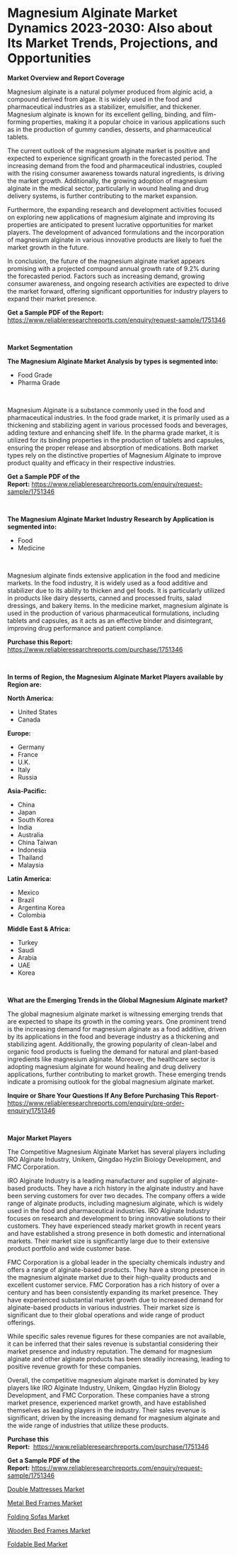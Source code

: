 <p><h1>Magnesium Alginate Market Dynamics 2023-2030: Also about Its Market Trends, Projections, and Opportunities</h1></p><p><strong>Market Overview and Report Coverage</strong></p>
<p><p>Magnesium alginate is a natural polymer produced from alginic acid, a compound derived from algae. It is widely used in the food and pharmaceutical industries as a stabilizer, emulsifier, and thickener. Magnesium alginate is known for its excellent gelling, binding, and film-forming properties, making it a popular choice in various applications such as in the production of gummy candies, desserts, and pharmaceutical tablets.</p><p>The current outlook of the magnesium alginate market is positive and expected to experience significant growth in the forecasted period. The increasing demand from the food and pharmaceutical industries, coupled with the rising consumer awareness towards natural ingredients, is driving the market growth. Additionally, the growing adoption of magnesium alginate in the medical sector, particularly in wound healing and drug delivery systems, is further contributing to the market expansion.</p><p>Furthermore, the expanding research and development activities focused on exploring new applications of magnesium alginate and improving its properties are anticipated to present lucrative opportunities for market players. The development of advanced formulations and the incorporation of magnesium alginate in various innovative products are likely to fuel the market growth in the future.</p><p>In conclusion, the future of the magnesium alginate market appears promising with a projected compound annual growth rate of 9.2% during the forecasted period. Factors such as increasing demand, growing consumer awareness, and ongoing research activities are expected to drive the market forward, offering significant opportunities for industry players to expand their market presence.</p></p>
<p><strong>Get a Sample PDF of the Report:</strong> <a href="https://www.reliableresearchreports.com/enquiry/request-sample/1751346">https://www.reliableresearchreports.com/enquiry/request-sample/1751346</a></p>
<p>&nbsp;</p>
<p><strong>Market Segmentation</strong></p>
<p><strong>The Magnesium Alginate Market Analysis by types is segmented into:</strong></p>
<p><ul><li>Food Grade</li><li>Pharma Grade</li></ul></p>
<p>&nbsp;</p>
<p><p>Magnesium Alginate is a substance commonly used in the food and pharmaceutical industries. In the food grade market, it is primarily used as a thickening and stabilizing agent in various processed foods and beverages, adding texture and enhancing shelf life. In the pharma grade market, it is utilized for its binding properties in the production of tablets and capsules, ensuring the proper release and absorption of medications. Both market types rely on the distinctive properties of Magnesium Alginate to improve product quality and efficacy in their respective industries.</p></p>
<p><strong>Get a Sample PDF of the Report:</strong>&nbsp;<a href="https://www.reliableresearchreports.com/enquiry/request-sample/1751346">https://www.reliableresearchreports.com/enquiry/request-sample/1751346</a></p>
<p>&nbsp;</p>
<p><strong>The Magnesium Alginate Market Industry Research by Application is segmented into:</strong></p>
<p><ul><li>Food</li><li>Medicine</li></ul></p>
<p>&nbsp;</p>
<p><p>Magnesium alginate finds extensive application in the food and medicine markets. In the food industry, it is widely used as a food additive and stabilizer due to its ability to thicken and gel foods. It is particularly utilized in products like dairy desserts, canned and processed fruits, salad dressings, and bakery items. In the medicine market, magnesium alginate is used in the production of various pharmaceutical formulations, including tablets and capsules, as it acts as an effective binder and disintegrant, improving drug performance and patient compliance.</p></p>
<p><strong>Purchase this Report:</strong>&nbsp; <a href="https://www.reliableresearchreports.com/purchase/1751346">https://www.reliableresearchreports.com/purchase/1751346</a></p>
<p>&nbsp;</p>
<p><strong>In terms of Region, the Magnesium Alginate Market Players available by Region are:</strong></p>
<p>
    <p> <strong> North America: </strong>
        <ul>
            <li>United States</li>
            <li>Canada</li>
        </ul>
        </p> 
    <p> <strong> Europe: </strong>
        <ul>
            <li>Germany</li>
            <li>France</li>
            <li>U.K.</li>
            <li>Italy</li>
            <li>Russia</li>
        </ul>
        </p> 
    <p> <strong> Asia-Pacific: </strong>
        <ul>
            <li>China</li>
            <li>Japan</li>
            <li>South Korea</li>
            <li>India</li>
            <li>Australia</li>
            <li>China Taiwan</li>
            <li>Indonesia</li>
            <li>Thailand</li>
            <li>Malaysia</li>
        </ul>
        </p> 
    <p> <strong> Latin America: </strong>
        <ul>
            <li>Mexico</li>
            <li>Brazil</li>
            <li>Argentina Korea</li>
            <li>Colombia</li>
        </ul>
        </p> 
    <p> <strong> Middle East & Africa: </strong>
        <ul>
            <li>Turkey</li>
            <li>Saudi</li>
            <li>Arabia</li>
            <li>UAE</li>
            <li>Korea</li>
        </ul>
    </p>
    </p>
<p>&nbsp;</p>
<p><strong>What are the Emerging Trends in the Global Magnesium Alginate market?</strong></p>
<p><p>The global magnesium alginate market is witnessing emerging trends that are expected to shape its growth in the coming years. One prominent trend is the increasing demand for magnesium alginate as a food additive, driven by its applications in the food and beverage industry as a thickening and stabilizing agent. Additionally, the growing popularity of clean-label and organic food products is fueling the demand for natural and plant-based ingredients like magnesium alginate. Moreover, the healthcare sector is adopting magnesium alginate for wound healing and drug delivery applications, further contributing to market growth. These emerging trends indicate a promising outlook for the global magnesium alginate market.</p></p>
<p><strong>Inquire or Share Your Questions If Any Before Purchasing This Report</strong>- <a href="https://www.reliableresearchreports.com/enquiry/pre-order-enquiry/1751346">https://www.reliableresearchreports.com/enquiry/pre-order-enquiry/1751346</a></p>
<p>&nbsp;</p>
<p><strong>Major Market Players</strong></p>
<p><p>The Competitive Magnesium Alginate Market has several players including IRO Alginate Industry, Unikem, Qingdao Hyzlin Biology Development, and FMC Corporation.</p><p>IRO Alginate Industry is a leading manufacturer and supplier of alginate-based products. They have a rich history in the alginate industry and have been serving customers for over two decades. The company offers a wide range of alginate products, including magnesium alginate, which is widely used in the food and pharmaceutical industries. IRO Alginate Industry focuses on research and development to bring innovative solutions to their customers. They have experienced steady market growth in recent years and have established a strong presence in both domestic and international markets. Their market size is significantly large due to their extensive product portfolio and wide customer base.</p><p>FMC Corporation is a global leader in the specialty chemicals industry and offers a range of alginate-based products. They have a strong presence in the magnesium alginate market due to their high-quality products and excellent customer service. FMC Corporation has a rich history of over a century and has been consistently expanding its market presence. They have experienced substantial market growth due to increased demand for alginate-based products in various industries. Their market size is significant due to their global operations and wide range of product offerings.</p><p>While specific sales revenue figures for these companies are not available, it can be inferred that their sales revenue is substantial considering their market presence and industry reputation. The demand for magnesium alginate and other alginate products has been steadily increasing, leading to positive revenue growth for these companies.</p><p>Overall, the competitive magnesium alginate market is dominated by key players like IRO Alginate Industry, Unikem, Qingdao Hyzlin Biology Development, and FMC Corporation. These companies have a strong market presence, experienced market growth, and have established themselves as leading players in the industry. Their sales revenue is significant, driven by the increasing demand for magnesium alginate and the wide range of industries that utilize these products.</p></p>
<p><strong>Purchase this Report:</strong>&nbsp;&nbsp;<a href="https://www.reliableresearchreports.com/purchase/1751346">https://www.reliableresearchreports.com/purchase/1751346</a></p>
<p></p>
<p><strong>Get a Sample PDF of the Report:</strong>&nbsp;<a href="https://www.reliableresearchreports.com/enquiry/request-sample/1751346">https://www.reliableresearchreports.com/enquiry/request-sample/1751346</a></p>
<p><p><a href="https://medium.com/@emiliomartelli542/double-mattresses-nbsp-market-focuses-on-market-share-size-and-projected-forecast-till-2030-dd00f45b4820">Double Mattresses Market</a></p><p><a href="https://medium.com/@scanw41036/metal-bed-frames-market-outlook-industry-overview-and-forecast-2023-to-2030-a2cd65ad1566">Metal Bed Frames Market</a></p><p><a href="https://medium.com/@peterm12562/folding-sofas-market-analysis-its-cagr-market-segmentation-and-global-industry-overview-69aa2f84977b">Folding Sofas Market</a></p><p><a href="https://medium.com/@kanew14036/wooden-bed-frames-market-trends-and-market-analysis-forecasted-for-period-2023-2030-ba4615c9f749">Wooden Bed Frames Market</a></p><p><a href="https://medium.com/@malcomw102036/foldable-bed-market-trends-and-market-analysis-forecasted-for-period-2023-2030-e52af69e890b">Foldable Bed Market</a></p></p>